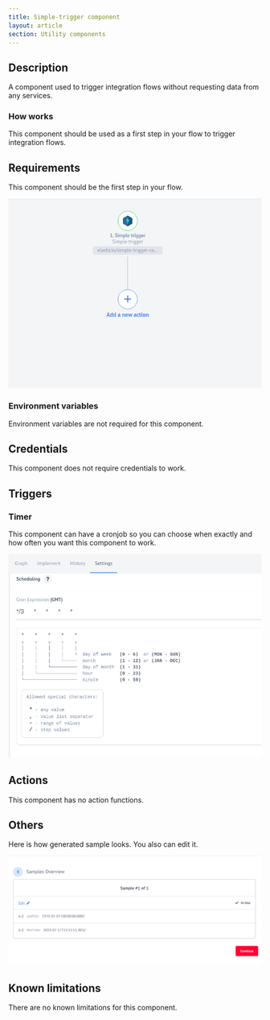 ```yaml
---
title: Simple-trigger component
layout: article
section: Utility components
---
```


## Description

A component used to trigger integration flows without requesting data from any
services.

### How works

This component should be used as a first step in your flow to trigger integration flows.

## Requirements

This component should be the first step in your flow.

![set as first step](img/1ststep.png)

### Environment variables

Environment variables are not required for this component.

## Credentials

This component does not require credentials to work.

## Triggers


### Timer

This component can have a cronjob so you can choose when exactly and how often
you want this component to work.

![the cron setup](img/cron.png)

## Actions

This component has no action functions.

## Others

Here is how generated sample looks. You also can edit it.

![generated sample](img/sample.png)

## Known limitations

There are no known limitations for this component.
